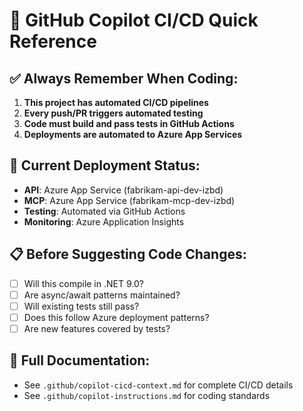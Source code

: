 # 🤖 **GitHub Copilot CI/CD Quick Reference**

## ✅ **Always Remember When Coding:**

1. **This project has automated CI/CD pipelines**
2. **Every push/PR triggers automated testing**
3. **Code must build and pass tests in GitHub Actions**
4. **Deployments are automated to Azure App Services**

## 🚀 **Current Deployment Status:**
- **API**: Azure App Service (fabrikam-api-dev-izbd)
- **MCP**: Azure App Service (fabrikam-mcp-dev-izbd)
- **Testing**: Automated via GitHub Actions
- **Monitoring**: Azure Application Insights

## 📋 **Before Suggesting Code Changes:**
- [ ] Will this compile in .NET 9.0?
- [ ] Are async/await patterns maintained?
- [ ] Will existing tests still pass?
- [ ] Does this follow Azure deployment patterns?
- [ ] Are new features covered by tests?

## 🔗 **Full Documentation:**
- See `.github/copilot-cicd-context.md` for complete CI/CD details
- See `.github/copilot-instructions.md` for coding standards
